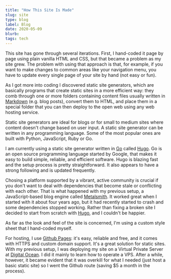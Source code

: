 ```yaml
---
title: "How This Site Is Made"
slug: site
type: blog
label: Blog
date: 2020-05-09
blurb: 
tags: tech
---
```


This site has gone through several iterations. First, I hand-coded it page by page using plain vanilla HTML and CSS, but that became a problem as my site grew. The problem with using that approach is that, for example, if you want to make changes to common areas like your navigation menu, you have to update every single page of your site by hand (not easy or fun).

As I got more into coding I discovered static site generators, which are basically programs that create static sites in a more efficient way: they comb through one or more folders containing content files usually written in [Markdown](https://daringfireball.net/projects/markdown/) (e.g. blog posts), convert them to HTML, and place them in a special folder that you can then deploy to the open web using any web hosting service. 

Static site generators are ideal for blogs or for small to medium sites where content doesn't change based on user input. A static site generator can be written in any programming language. Some of the most popular ones are built with Python, JavaScript, Ruby or Go. 

I am currently using a static site generator written in [Go](https://golang.org) called [Hugo](https:gohugo.io). Go is an open source programming language started by Google, that makes it easy to build simple, reliable, and efficient software. Hugo is blazing fast and the setup process is pretty straightforward. It also appears to have a strong following and is updated frequently. 

Chosing a platform supported by a vibrant, active community is crucial if you don't want to deal with dependencies that become stale or conflicting with each other. That is what happened with my previous setup, a JavaScript-based blog engine called [Metalsmith](https://metalsmith.io). It worked great when I started with it about four years ago, but it had recently started to crash and some dependencies stopped working. Rather than fixing a broken site I decided to start from scratch with [Hugo](https:gohugo.io), and I couldn't be happier.

As far as the look and feel of the site is concerned, I'm using a custom style sheet that I hand-coded myself. 

For hosting, I use [Github Pages](https://pages.github.com): it's easy, reliable and free, and it comes with HTTPS and custom domain support. It's a great solution for static sites. With my previous setup, I was deploying my site on a Virtual Private Server at [Digital Ocean](https://digitalocean.com). I did it mainly to learn how to operate a VPS. After a while, however, it became evident that it was overkill for what I needed (just host a basic static site) so I went the Github route (saving $5 a month in the process).



